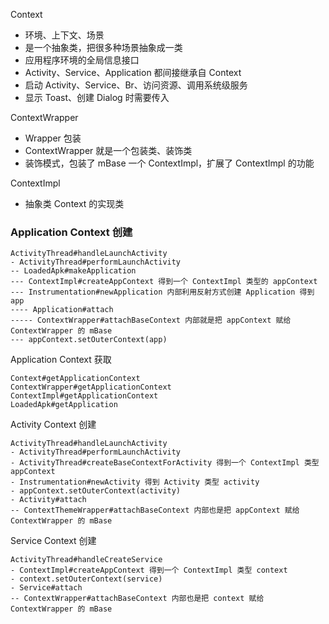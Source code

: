 

Context

- 环境、上下文、场景
- 是一个抽象类，把很多种场景抽象成一类
- 应用程序环境的全局信息接口
- Activity、Service、Application 都间接继承自 Context
- 启动 Activity、Service、Br、访问资源、调用系统级服务
- 显示 Toast、创建 Dialog 时需要传入





ContextWrapper

- Wrapper 包装
- ContextWrapper 就是一个包装类、装饰类
- 装饰模式，包装了 mBase 一个 ContextImpl，扩展了 ContextImpl 的功能



ContextImpl

- 抽象类 Context 的实现类



### Application Context 创建

```
ActivityThread#handleLaunchActivity
- ActivityThread#performLaunchActivity
-- LoadedApk#makeApplication
--- ContextImpl#createAppContext 得到一个 ContextImpl 类型的 appContext
--- Instrumentation#newApplication 内部利用反射方式创建 Application 得到 app
---- Application#attach 
----- ContextWrapper#attachBaseContext 内部就是把 appContext 赋给 ContextWrapper 的 mBase
--- appContext.setOuterContext(app)
```



Application Context 获取

```
Context#getApplicationContext
ContextWrapper#getApplicationContext
ContextImpl#getApplicationContext
LoadedApk#getApplication
```



Activity Context 创建

```
ActivityThread#handleLaunchActivity
- ActivityThread#performLaunchActivity
- ActivityThread#createBaseContextForActivity 得到一个 ContextImpl 类型 appContext
- Instrumentation#newActivity 得到 Activity 类型 activity
- appContext.setOuterContext(activity)
- Activity#attach
-- ContextThemeWrapper#attachBaseContext 内部也是把 appContext 赋给 ContextWrapper 的 mBase

```



Service Context 创建

```
ActivityThread#handleCreateService
- ContextImpl#createAppContext 得到一个 ContextImpl 类型 context
- context.setOuterContext(service)
- Service#attach
-- ContextWrapper#attachBaseContext 内部也是把 context 赋给 ContextWrapper 的 mBase
```

